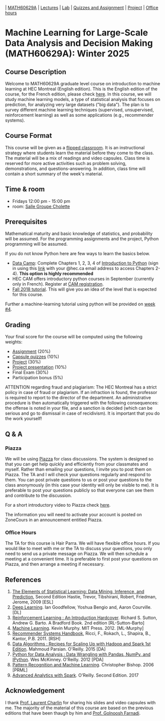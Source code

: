 | [MATH60629A](main.md) | [Lectures](lectures.md) | [Lab](lab.md) | [Quizzes and Assignment](homework.md) | [Project](project.md) | [Office hours](office_hr.md)
# Machine Learning for Large-Scale Data Analysis and Decision Making (MATH60629A): Winter 2025

## Course Description
Welcome to MATH60629A graduate level course on introduction to machine learning at HEC Montreal (English edition). This is the English edition of the course, for the French edition, please check [here](http://www.cs.toronto.edu/~lcharlin/courses/60629/index_fr.html).
In this course, we will study machine learning models, a type of statistical analysis that focuses on prediction, for analyzing very large datasets ("big data").
The plan is to survey different machine learning techniques (supervised, unsupervised, reinforcement learning) as well as some applications (e.g., recommender systems).


## Course Format
This course will be given as a [flipped classroom](https://en.wikipedia.org/wiki/Flipped_classroom). It is an instructional strategy where students learn the material before they come to the class. The material will be a mix of readings and video capsules. Class time is reserved for more active activities such as problem solving, demonstrations, and questions-answering. In addition, class time will contain a short summary of the week's material.

## Time & room
- Fridays 12:00 pm - 15:00 pm
- room: [Salle Groupe Cholette](https://www.hec.ca/campus/edifices/cote_sainte_catherine/1er_etage/salles_cours/cholette.html)

<!--## Feedback-->
<!-- Please use this [form](https://forms.gle/VVNQogf2fBi9tKq38) to provide feedback about the course.-->

## Prerequisites
Mathematical maturity and basic knowledge of statistics, and probability will be assumed. 
For the programming assignments and the project, Python programming will be assumed. 
<!-- Please fill in the following survey. Survey-[Student Introduction suvery](https://forms.gle/jnwjMkkSXYiZShqE9), due **January 15, 2024**.-->

If you do not know Python here are few ways to learn the basics below. 

- [Data Camp](https://www.datacamp.com/onboarding/create_account?track_id=17): Complete Chapters 1, 2, 3, 4 of [Introduction to Python](https://app.datacamp.com/learn/courses/intro-to-python-for-data-science) (sign in using this [link](https://www.datacamp.com/groups/shared_links/a539e2ccc38f6eab2f6627b69490076c48125bef1c0a806fe0e2520fa60f091d) with your @hec.ca email address to access Chapters 2-4). **This option is highly recommended**
- HEC CAM offers introductory python courses in September (currently only in French). Register at [CAM registration](https://inscription.hec.ca/cams/).
- [Fall 2018 tutorial](http://www.cs.toronto.edu/~lcharlin/courses/60629/tutorial_f18.html). This will give you an idea of the level that is expected for this course.  

Further a machine-learning tutorial using python will be provided on [week #4](lectures.md).

## Grading
Your final score for the course will be computed using the following weights:

- [Assignment](homework.md) (20%)
- [Capsule quizzes](homework.md)  (10%)
- [Project](project.md) (30%)
- [Project presentation](project.md) (10%)
- Final Exam (30%)
- Participation bonus (5%)

ATTENTION regarding fraud and plagiarism: The HEC Montreal has a strict policy in case of fraud or plagiarism. If an infraction is found, the professor is required to report to the director of the department. An administrative procedure is then automatically triggered with the following consequences: the offense is noted in your file, and a sanction is decided (which can be serious and go to dismissal in case of recidivism). It is important that you do the work yourself!

## Q & A 
### Piazza
We will be using [Piazza](https://piazza.com/) for class discussions. The system is designed so that you can get help quickly and efficiently from your classmates and myself. Rather than emailing your questions, I invite you to post them on Piazza. The TA and I will check your questions regularly and respond to them. You can post private questions to us or post your questions to the class anonymously (in this case your identity will only be visible to me). It is preferable to post your questions publicly so that everyone can see them and contribute to the discussion. 

For a short introductory video to Piazza check [here](https://www.youtube.com/watch?v=tqGummy1Be4&list=PLEOX0FOixqJ4gJEWOelsBJBQ1mD05ZUKC).

The information you will need to activate your account is posted on ZoneCours in an announcement entitled Piazza.  

### Office Hours 
The TA for this course is Hair Parra. We will have flexible office hours. If you would like to meet with me or the TA to discuss your questions, you only need to send us a private message on Piazza. We will then schedule a meeting at a convenient time. It is preferable to first post your questions on Piazza, and then arrange a meeting if necessary. 



## References
1. [The Elements of Statistical Learning: Data Mining, Inference, and Prediction](https://hastie.su.domains/ElemStatLearn/), Second Edition Hastie, Trevor, Tibshirani, Robert, Friedman, Jerome, 2009 [ESL]
2. [Deep Learning](http://deeplearningbook.org/). Ian Goodfellow, Yoshua Bengio and, Aaron Courville. [DL]
3. [Reinforcement Learning : An Introduction Hardcover](http://incompleteideas.net/book/the-book-2nd.html). Richard S. Sutton, Andrew G. Barto. A Bradford Book. 2nd edition [RL-Sutton-Barto]
4. [Machine Learning](https://probml.github.io/pml-book/book0.html). Kevin Murphy. MIT Press. 2012. [ML-Murphy]
5. [Recommender Systems Handbook](), Ricci, F., Rokach, L., Shapira, B., Kantor, P.B. 2011. [RSH]
6. [Data Algorithms : Recipes for Scaling Up with Hadoop and Spark 1st Edition](https://www.springer.com/gp/book/9780387858203). Mahmoud Parsian. O'Reilly. 2015 [DA]
7. [Python for Data Analysis : Data Wrangling with Pandas, NumPy, and IPython](https://bedford-computing.co.uk/learning/wp-content/uploads/2015/10/Python-for-Data-Analysis.pdf). Wes McKinney. O'Reilly. 2012 [PDA]
8. [Pattern Recognition and Machine Learning](http://users.isr.ist.utl.pt/~wurmd/Livros/school/Bishop%20-%20Pattern%20Recognition%20And%20Machine%20Learning%20-%20Springer%20%202006.pdf). Christopher Bishop. 2006 [PRML]
9. [Advanced Analytics with Spark](https://www.oreilly.com/library/view/advanced-analytics-with/9781491972946/). O'Reilly. Second Edition. 2017

## Acknowledgement
I thank [Prof. Laurent Charlin](http://www.cs.toronto.edu/~lcharlin/courses/80-629/) for sharing his slides and video capsules with me. The majority of the material of this course are based on the previous editions that have been thaugh by him and [Prof. Golnoosh Farnadi](https://gfarnadi.github.io/).
